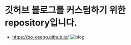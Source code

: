 # 깃허브 블로그를 커스텀하기 위한 repository입니다.
+ <a href='https://bo-oseng.github.io/'>https://bo-oseng.github.io/</a>
![blog](https://user-images.githubusercontent.com/94548914/173184314-ef9a1466-9f4b-489a-97a8-97db65434406.png)

